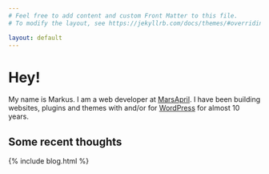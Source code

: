 ```yaml
---
# Feel free to add content and custom Front Matter to this file.
# To modify the layout, see https://jekyllrb.com/docs/themes/#overriding-theme-defaults

layout: default
---
```


# Hey!

My name is Markus. I am a web developer at <a href="https://marsapril.se" target="_blank">MarsApril</a>. I have been building websites, plugins and themes with and/or for <a href="https://wordpress.org" target="_blank">WordPress</a> for almost 10 years.

## Some recent thoughts

{% include blog.html %}
